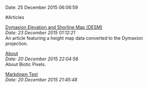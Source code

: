 Date: 25 December 2015 06:06:59

#Articles

[Dymaxion Elevation and Shorline Map (DESM)](http://bioticpixels.com/articles/dymaxion "Dymaxion Elevation and Shorline Map (DESM)")  
*Date: 23 December 2015 01:12:21*  
An article featuring a height map data converted to the Dymaxion projection.

[About](http://bioticpixels.com/articles/about "About Biotic Pixels")  
*Date: 20 December 2015 22:04:58*  
About Biotic Pixels.

[Markdown Test](http://bioticpixels.com/articles/markdown-test "Markdown Test")  
*Date: 20 December 2015 21:45:48*
